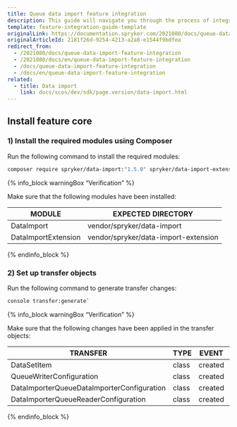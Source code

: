 ```yaml
---
title: Queue data import feature integration
description: This guide will navigate you through the process of integrating the Queue Data feature in Spryker OS.
template: feature-integration-guide-template
originalLink: https://documentation.spryker.com/2021080/docs/queue-data-import-feature-integration
originalArticleId: 2181f26d-9254-4213-a2a8-e1544f9bdfea
redirect_from:
  - /2021080/docs/queue-data-import-feature-integration
  - /2021080/docs/en/queue-data-import-feature-integration
  - /docs/queue-data-import-feature-integration
  - /docs/en/queue-data-import-feature-integration
related:
  - title: Data import
    link: docs/scos/dev/sdk/page.version/data-import.html
---
```


## Install feature core

### 1)  Install the required modules using Composer

Run the following command to install the required modules:

```bash
composer require spryker/data-import:"1.5.0" spryker/data-import-extension:"1.1.0" --update-with-dependencies`
```

{% info_block warningBox “Verification” %}

Make sure that the following modules have been installed:

| MODULE | EXPECTED DIRECTORY |
| --- | --- |
|DataImport |vendor/spryker/data-import|
|DataImportExtension| vendor/spryker/data-import-extension|

{% endinfo_block %}


### 2) Set up transfer objects

Run the following command to generate transfer changes:

```bash
console transfer:generate`
```

{% info_block warningBox “Verification” %}

Make sure that the following changes have been applied in the transfer objects:

| TRANSFER | TYPE | EVENT | PATH |
| --- | --- | --- | --- |
| DataSetItem | class | created | src/Generated/Shared/Transfer/DataSetItemTransfer.php |
| QueueWriterConfiguration | class | created | src/Generated/Shared/Transfer/QueueWriterConfigurationTransfer.php |
| DataImporterQueueDataImporterConfiguration | class | created | src/Generated/Shared/Transfer/DataImporterQueueDataImporterConfigurationTransfer.php |
| DataImporterQueueReaderConfiguration | class | created | src/Generated/Shared/Transfer/DataImporterQueueReaderConfigurationTransfer.php |

{% endinfo_block %}
